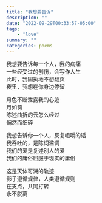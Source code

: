 ```yaml
---
title: "我想要告诉"
description: ""
date: "2022-09-29T00:33:57-05:00"
tags: 
    - "love"
summary: ""
categories: poems
---
```

我想要告诉每一个人，我的病痛\
一些经受过的创伤，会写作人生\
此时，我固执地不想翻页\
夜里，我想在你身边停留

月色不断泄露我的心迹\
月如钩\
陈述曲折的云怎么经过\
悄然而细碎

我想告诉你一个人，反复咀嚼的话\
我吞吐的，是陈词滥调\
我们的爱是复述别人的爱\
我们的庸俗屈服于现实的庸俗

这是天体可溯的轨迹\
影子遵循规律，人类遵循规则\
在支点，共同打转\
永不脱离
